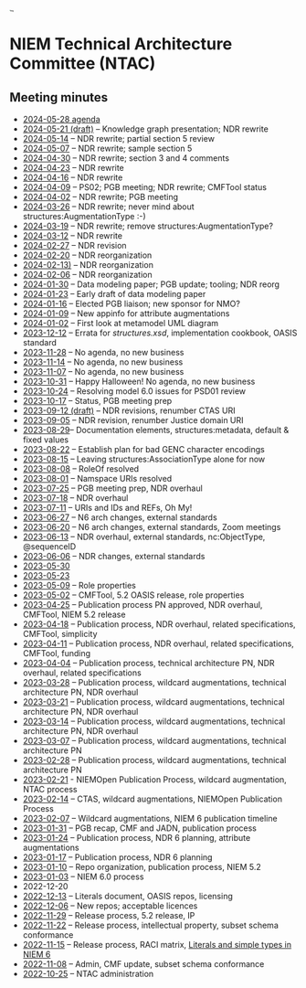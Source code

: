 # [<img src="https://github.com/niemopen/oasis-open-project/raw/main/artwork/NIEM-NO-Logo-v5.png" alt="img" style="zoom:10%;" />](https://github.com/niemopen/oasis-open-project/blob/main/artwork/NIEM-NO-Logo-v5.png)

# NIEM Technical Architecture Committee (NTAC)

## Meeting minutes

* [2024-05-28 agenda](docs/2024-05-28-agenda.md)
* [2024-05-21 (draft)](docs/2024-05-21-minutes.md) – Knowledge graph presentation; NDR rewrite
* [2024-05-14](docs/2024-05-14-minutes.md) – NDR rewrite; partial section 5 review
* [2024-05-07](docs/2024-05-07-minutes.md) – NDR rewrite; sample section 5
* [2024-04-30](docs/2024-04-30-minutes.md) – NDR rewrite; section 3 and 4 comments
* [2024-04-23](docs/2024-04-23-minutes.md) – NDR rewrite
* [2024-04-16](docs/2024-04-16-minutes.md) – NDR rewrite
* [2024-04-09](docs/2024-04-09-minutes.md) – PS02; PGB meeting; NDR rewrite; CMFTool status
* [2024-04-02](docs/2024-04-02-minutes.md) – NDR rewrite; PGB meeting
* [2024-03-26](docs/2024-03-26-minutes.md) – NDR rewrite; never mind about structures:AugmentationType :-)
* [2024-03-19](docs/2024-03-19-minutes.md) – NDR rewrite; remove structures:AugmentationType?
* [2024-03-12](docs/2024-03-12-minutes.md) – NDR rewrite
* [2024-02-27](docs/2024-02-27-minutes.md) – NDR revision
* [2024-02-20](docs/2024-02-20-minutes.md) – NDR reorganization
* [2024-02-13)](docs/2024-02-13-minutes.md) – NDR reorganization
* [2024-02-06](docs/2024-02-06-minutes.md) – NDR reorganization
* [2024-01-30](docs/2024-01-30-minutes.md) – Data modeling paper; PGB update; tooling; NDR reorg
* [2024-01-23](docs/2024-01-23-minutes.md) – Early draft of data modeling paper
* [2024-01-16](docs/2024-01-16-minutes.md) – Elected PGB liaison; new sponsor for NMO?
* [2024-01-09](docs/2024-01-09-minutes.md) – New appinfo for attribute augmentations
* [2024-01-02](docs/2024-01-02-minutes.md) – First look at metamodel UML diagram
* [2023-12-12](docs/2023-12-12-minutes.md) – Errata for *structures.xsd*, implementation cookbook, OASIS standard
* [2023-11-28](docs/2023-11-28-minutes.md) – No agenda, no new business
* [2023-11-14](docs/2023-11-14-minutes.md) – No agenda, no new business
* [2023-11-07](docs/2023-11-07-minutes.md) – No agenda, no new business
* [2023-10-31](docs/2023-10-31-minutes.md) – Happy Halloween!  No agenda, no new business
* [2023-10-24](docs/2023-10-24-minutes.md) – Resolving model 6.0 issues for PSD01 review
* [2023-10-17](docs/2023-10-17-minutes.md) – Status, PGB meeting prep
* [2023-09-12 (draft)](docs/2023-09-12-minutes.md) – NDR revisions, renumber CTAS URI
* [2023-09-05](docs/2023-09-05-minutes.md) – NDR revision, renumber Justice domain URI
* [2023-08-29](docs/2023-08-29-minutes.md)– Documentation elements, structures:metadata, default & fixed values
* [2023-08-22](docs/2023-08-22-minutes.md) – Establish plan for bad GENC character encodings
* [2023-08-15](docs/2023-08-15-minutes.md) – Leaving structures:AssociationType alone for now
* [2023-08-08](docs/2023-08-08-minutes.md) – RoleOf resolved
* [2023-08-01](docs/2023-08-01-minutes.md) – Namspace URIs resolved
* [2023-07-25](docs/2023-07-25-minutes.md) – PGB meeting prep, NDR overhaul
* [2023-07-18](docs/2023-07-18-minutes.md) – NDR overhaul
* [2023-07-11](docs/2023-07-11-minutes.md) – URIs and IDs and REFs, Oh My!
* [2023-06-27](docs/2023-06-27-minutes.md) – N6 arch changes, external standards
* [2023-06-20](docs/2023-06-20-minutes.md) – N6 arch changes, external standards, Zoom meetings
* [2023-06-13](docs/2023-06-13-minutes.md) – NDR overhaul, external standards, nc:ObjectType, @sequenceID
* [2023-06-06](docs/2023-06-06-minutes.md) – NDR changes, external standards
* [2023-05-30](docs/2023-05-30-minutes.md)
* [2023-05-23](docs/2023-05-23-minutes.md)
* [2023-05-09](docs/2023-05-09-minutes.md) – Role properties
* [2023-05-02](docs/2023-05-02-minutes.md) – CMFTool, 5.2 OASIS release, role properties
* [2023-04-25](docs/2023-04-25-minutes.md) – Publication process PN approved, NDR overhaul, CMFTool, NIEM 5.2 release
* [2023-04-18](docs/2023-04-18-minutes.md) – Publication process, NDR overhaul, related specifications, CMFTool, simplicity
* [2023-04-11](docs/2023-04-11-minutes.md) – Publication process, NDR overhaul, related specifications, CMFTool, funding
* [2023-04-04](docs/2023-04-04-minutes.md) – Publication process, technical architecture PN, NDR overhaul, related specifications
* [2023-03-28](docs/2023-03-28-minutes.md) – Publication process, wildcard augmentations, technical architecture PN, NDR overhaul
* [2023-03-21](docs/2023-03-21-minutes.md) – Publication process, wildcard augmentations, technical architecture PN, NDR overhaul
* [2023-03-14](docs/2023-03-14-minutes.md) – Publication process, wildcard augmentations, technical architecture PN, NDR overhaul
* [2023-03-07](docs/2023-03-07-minutes.md) – Publication process, wildcard augmentations, technical architecture PN
* [2023-02-28](docs/2023-02-28-minutes.md) – Publication process, wildcard augmentations, technical architecture PN
* [2023-02-21](docs/2023-02-21-minutes.md) - NIEMOpen Publication Process, wildcard augmentation, NTAC process
* [2023-02-14](docs/2023-02-14-minutes.md) – CTAS, wildcard augmentations, NIEMOpen Publication Process
* [2023-02-07](docs/2023-02-07-minutes.md) – Wildcard augmentations, NIEM 6 publication timeline
* [2023-01-31](docs/2023-01-31-minutes.md) – PGB recap, CMF and JADN, publication process
* [2023-01-24](docs/2023-01-24-minutes.md) – Publication process, NDR 6 planning, attribute augmentations 
* [2023-01-17](docs/2023-01-17-minutes.md) – Publication process, NDR 6 planning
* [2023-01-10](docs/2023-01-10-minutes.md) – Repo organization, publication process, NIEM 5.2
* [2023-01-03](docs/2023-01-03-minutes.md) – NIEM 6.0 process
* 2022-12-20
* [2022-12-13](docs/2022-12-13-minutes.md) – Literals document, OASIS repos, licensing
* [2022-12-06](docs/2022-12-06-minutes.md) – New repos; acceptable licences
* [2022-11-29](docs/2022-11-29-minutes.md) – Release process, 5.2 release, IP
* [2022-11-22](docs/2022-11-22-minutes.md) – Release process, intellectual property, subset schema conformance
* [2022-11-15](docs/2022-11-15-minutes.md) – Release process, RACI matrix, [Literals and simple types in NIEM 6](../documents/Literals-221124.md)
* [2022-11-08](docs/2022-11-08-minutes.md) – Admin, CMF update, subset schema conformance
* [2022-10-25](docs/2022-10-25-minutes.md) – NTAC administration
